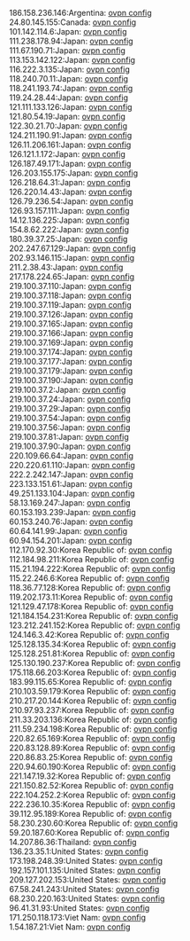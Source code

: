 186.158.236.146:Argentina: [ovpn config](vpn/186_158_236_146.ovpn)  
24.80.145.155:Canada: [ovpn config](vpn/24_80_145_155.ovpn)  
101.142.114.6:Japan: [ovpn config](vpn/101_142_114_6.ovpn)  
111.238.178.94:Japan: [ovpn config](vpn/111_238_178_94.ovpn)  
111.67.190.71:Japan: [ovpn config](vpn/111_67_190_71.ovpn)  
113.153.142.122:Japan: [ovpn config](vpn/113_153_142_122.ovpn)  
116.222.3.135:Japan: [ovpn config](vpn/116_222_3_135.ovpn)  
118.240.70.11:Japan: [ovpn config](vpn/118_240_70_11.ovpn)  
118.241.193.74:Japan: [ovpn config](vpn/118_241_193_74.ovpn)  
119.24.28.44:Japan: [ovpn config](vpn/119_24_28_44.ovpn)  
121.111.133.126:Japan: [ovpn config](vpn/121_111_133_126.ovpn)  
121.80.54.19:Japan: [ovpn config](vpn/121_80_54_19.ovpn)  
122.30.21.70:Japan: [ovpn config](vpn/122_30_21_70.ovpn)  
124.211.190.91:Japan: [ovpn config](vpn/124_211_190_91.ovpn)  
126.11.206.161:Japan: [ovpn config](vpn/126_11_206_161.ovpn)  
126.121.1.172:Japan: [ovpn config](vpn/126_121_1_172.ovpn)  
126.187.49.171:Japan: [ovpn config](vpn/126_187_49_171.ovpn)  
126.203.155.175:Japan: [ovpn config](vpn/126_203_155_175.ovpn)  
126.218.64.31:Japan: [ovpn config](vpn/126_218_64_31.ovpn)  
126.220.14.43:Japan: [ovpn config](vpn/126_220_14_43.ovpn)  
126.79.236.54:Japan: [ovpn config](vpn/126_79_236_54.ovpn)  
126.93.157.111:Japan: [ovpn config](vpn/126_93_157_111.ovpn)  
14.12.136.225:Japan: [ovpn config](vpn/14_12_136_225.ovpn)  
154.8.62.222:Japan: [ovpn config](vpn/154_8_62_222.ovpn)  
180.39.37.25:Japan: [ovpn config](vpn/180_39_37_25.ovpn)  
202.247.67.129:Japan: [ovpn config](vpn/202_247_67_129.ovpn)  
202.93.146.115:Japan: [ovpn config](vpn/202_93_146_115.ovpn)  
211.2.38.43:Japan: [ovpn config](vpn/211_2_38_43.ovpn)  
217.178.224.65:Japan: [ovpn config](vpn/217_178_224_65.ovpn)  
219.100.37.110:Japan: [ovpn config](vpn/219_100_37_110.ovpn)  
219.100.37.118:Japan: [ovpn config](vpn/219_100_37_118.ovpn)  
219.100.37.119:Japan: [ovpn config](vpn/219_100_37_119.ovpn)  
219.100.37.126:Japan: [ovpn config](vpn/219_100_37_126.ovpn)  
219.100.37.165:Japan: [ovpn config](vpn/219_100_37_165.ovpn)  
219.100.37.166:Japan: [ovpn config](vpn/219_100_37_166.ovpn)  
219.100.37.169:Japan: [ovpn config](vpn/219_100_37_169.ovpn)  
219.100.37.174:Japan: [ovpn config](vpn/219_100_37_174.ovpn)  
219.100.37.177:Japan: [ovpn config](vpn/219_100_37_177.ovpn)  
219.100.37.179:Japan: [ovpn config](vpn/219_100_37_179.ovpn)  
219.100.37.190:Japan: [ovpn config](vpn/219_100_37_190.ovpn)  
219.100.37.2:Japan: [ovpn config](vpn/219_100_37_2.ovpn)  
219.100.37.24:Japan: [ovpn config](vpn/219_100_37_24.ovpn)  
219.100.37.29:Japan: [ovpn config](vpn/219_100_37_29.ovpn)  
219.100.37.54:Japan: [ovpn config](vpn/219_100_37_54.ovpn)  
219.100.37.56:Japan: [ovpn config](vpn/219_100_37_56.ovpn)  
219.100.37.81:Japan: [ovpn config](vpn/219_100_37_81.ovpn)  
219.100.37.90:Japan: [ovpn config](vpn/219_100_37_90.ovpn)  
220.109.66.64:Japan: [ovpn config](vpn/220_109_66_64.ovpn)  
220.220.61.110:Japan: [ovpn config](vpn/220_220_61_110.ovpn)  
222.2.242.147:Japan: [ovpn config](vpn/222_2_242_147.ovpn)  
223.133.151.61:Japan: [ovpn config](vpn/223_133_151_61.ovpn)  
49.251.133.104:Japan: [ovpn config](vpn/49_251_133_104.ovpn)  
58.13.169.247:Japan: [ovpn config](vpn/58_13_169_247.ovpn)  
60.153.193.239:Japan: [ovpn config](vpn/60_153_193_239.ovpn)  
60.153.240.76:Japan: [ovpn config](vpn/60_153_240_76.ovpn)  
60.64.141.99:Japan: [ovpn config](vpn/60_64_141_99.ovpn)  
60.94.154.201:Japan: [ovpn config](vpn/60_94_154_201.ovpn)  
112.170.92.30:Korea Republic of: [ovpn config](vpn/112_170_92_30.ovpn)  
112.184.98.211:Korea Republic of: [ovpn config](vpn/112_184_98_211.ovpn)  
115.21.194.222:Korea Republic of: [ovpn config](vpn/115_21_194_222.ovpn)  
115.22.246.6:Korea Republic of: [ovpn config](vpn/115_22_246_6.ovpn)  
118.36.77.128:Korea Republic of: [ovpn config](vpn/118_36_77_128.ovpn)  
119.202.173.11:Korea Republic of: [ovpn config](vpn/119_202_173_11.ovpn)  
121.129.47.178:Korea Republic of: [ovpn config](vpn/121_129_47_178.ovpn)  
121.184.154.231:Korea Republic of: [ovpn config](vpn/121_184_154_231.ovpn)  
123.212.241.152:Korea Republic of: [ovpn config](vpn/123_212_241_152.ovpn)  
124.146.3.42:Korea Republic of: [ovpn config](vpn/124_146_3_42.ovpn)  
125.128.135.34:Korea Republic of: [ovpn config](vpn/125_128_135_34.ovpn)  
125.128.251.81:Korea Republic of: [ovpn config](vpn/125_128_251_81.ovpn)  
125.130.190.237:Korea Republic of: [ovpn config](vpn/125_130_190_237.ovpn)  
175.118.66.203:Korea Republic of: [ovpn config](vpn/175_118_66_203.ovpn)  
183.99.115.65:Korea Republic of: [ovpn config](vpn/183_99_115_65.ovpn)  
210.103.59.179:Korea Republic of: [ovpn config](vpn/210_103_59_179.ovpn)  
210.217.20.144:Korea Republic of: [ovpn config](vpn/210_217_20_144.ovpn)  
210.97.93.237:Korea Republic of: [ovpn config](vpn/210_97_93_237.ovpn)  
211.33.203.136:Korea Republic of: [ovpn config](vpn/211_33_203_136.ovpn)  
211.59.234.198:Korea Republic of: [ovpn config](vpn/211_59_234_198.ovpn)  
220.82.65.169:Korea Republic of: [ovpn config](vpn/220_82_65_169.ovpn)  
220.83.128.89:Korea Republic of: [ovpn config](vpn/220_83_128_89.ovpn)  
220.86.83.25:Korea Republic of: [ovpn config](vpn/220_86_83_25.ovpn)  
220.94.60.190:Korea Republic of: [ovpn config](vpn/220_94_60_190.ovpn)  
221.147.19.32:Korea Republic of: [ovpn config](vpn/221_147_19_32.ovpn)  
221.150.82.52:Korea Republic of: [ovpn config](vpn/221_150_82_52.ovpn)  
222.104.252.2:Korea Republic of: [ovpn config](vpn/222_104_252_2.ovpn)  
222.236.10.35:Korea Republic of: [ovpn config](vpn/222_236_10_35.ovpn)  
39.112.95.189:Korea Republic of: [ovpn config](vpn/39_112_95_189.ovpn)  
58.230.230.60:Korea Republic of: [ovpn config](vpn/58_230_230_60.ovpn)  
59.20.187.60:Korea Republic of: [ovpn config](vpn/59_20_187_60.ovpn)  
14.207.86.36:Thailand: [ovpn config](vpn/14_207_86_36.ovpn)  
136.23.35.1:United States: [ovpn config](vpn/136_23_35_1.ovpn)  
173.198.248.39:United States: [ovpn config](vpn/173_198_248_39.ovpn)  
192.157.101.135:United States: [ovpn config](vpn/192_157_101_135.ovpn)  
209.127.202.153:United States: [ovpn config](vpn/209_127_202_153.ovpn)  
67.58.241.243:United States: [ovpn config](vpn/67_58_241_243.ovpn)  
68.230.220.163:United States: [ovpn config](vpn/68_230_220_163.ovpn)  
96.41.31.93:United States: [ovpn config](vpn/96_41_31_93.ovpn)  
171.250.118.173:Viet Nam: [ovpn config](vpn/171_250_118_173.ovpn)  
1.54.187.21:Viet Nam: [ovpn config](vpn/1_54_187_21.ovpn)  

